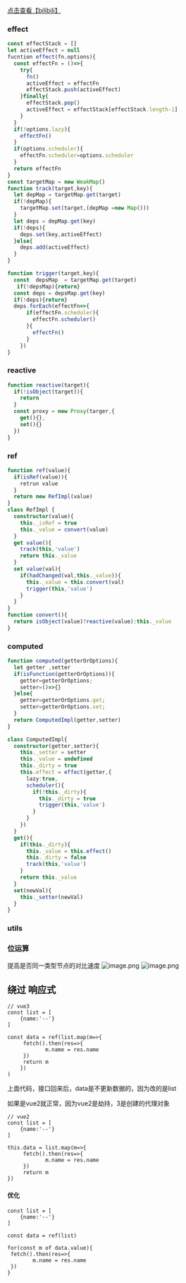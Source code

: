 [点击查看【bilibili】](https://player.bilibili.com/player.html?bvid=BV1564y1s7s5&p=3&page=3)
### effect
```typescript
const effectStack = []
let activeEffect = null
fucntion effect(fn,options){
  const effectFn = ()=>{
    try{
      fn()
      activeEffect = effectFn
      effectStack.push(activeEffect)
    }finally{
      effectStack.pop()
      activeEffect = effectStack[effectStack.length-1]
    }
  }
  if(!options.lazy){
    effectFn()
  }
  if(options.scheduler){
    effectFn.scheduler=options.scheduler
  }
  return effectFn
}
const targetMap = new WeakMap()
function track(target,key){
  let depMap = targetMap.get(target)
  if(!depMap){
    targetMap.set(target,(depMap =new Map()))
  }
  let deps = depMap.get(key)
  if(!deps){
    deps.set(key,activeEffect)
  }else{
    deps.add(activeEffect)
  }
}

function trigger(target,key){
  const  depsMap  = targetMap.get(target)
   if(!depsMap){return}
  const deps = depsMap.get(key)
  if(!deps){return}
  deps.forEach(effectFn=>{
      if(effectFn.scheduler){
        effectFn.scheduler()
      }{
        effectFn()
      }
    })
}
```

### reactive

```typescript
function reactive(target){
  if(!isObject(target)){
    return 
  }
  const proxy = new Proxy(targer,{
    get(){},
    set(){}  
  })
}
```

### ref
```typescript
function ref(value){
  if(isRef(value)){
    retrun value
  }
  return new RefImpl(value)
}
class RefImpl {
  constructor(value){
    this._isRef = true
    this._value = convert(value)
  }
  get value(){
    track(this,'value')
    return this._value
  }
  set value(val){
    if(hadChanged(val,this._value)){
      this._value = this.convert(val)
      trigger(this,'value') 
    }
  }
}
function convert(){
  return isObject(value)?reactive(value):this._value
}
```
### computed
```typescript
function computed(getterOrOptions){
  let getter ,setter
  if(isFunction(getterOrOptions)){
    getter=getterOrOptions;
    setter=()=>{}
  }else{
    getter=getterOrOptions.get;
    setter=getterOrOptions.set;
  }
  return ComputedImpl(getter,setter)
}

class ComputedImpl{
  constructor(getter,setter){
    this._setter = setter
    this._value = undefined
    this._dirty = true
    this.effect = effect(getter,{
      lazy:true,
      scheduler(){
        if(!this._dirty){
          this._dirty = true
          trigger(this,'value')
        }
      }
    })
  }
  get(){
    if(this._dirty){
      this._value = this.effect()
      this._dirty = false
      track(this,'value')
    }
    return this._value
  }
  set(newVal){
    this._setter(newVal)
  }
}
```
### utils
### 位运算
提高是否同一类型节点的对比速度
![image.png](https://cdn.nlark.com/yuque/0/2022/png/28823371/1661011868628-f37fa462-f61e-4ed1-81ef-182e70035777.png#clientId=ubbeee8f2-0183-4&from=paste&height=629&id=u175bba17&originHeight=786&originWidth=712&originalType=binary&ratio=1&rotation=0&showTitle=false&size=174568&status=done&style=none&taskId=u2b9188ae-e9d0-4f97-bae8-c9ac21b0669&title=&width=569.6)
![image.png](https://cdn.nlark.com/yuque/0/2022/png/28823371/1661012007939-1381f14f-e8f4-4c03-81be-5d002dde072b.png#clientId=ubbeee8f2-0183-4&from=paste&height=334&id=ud2430457&originHeight=417&originWidth=620&originalType=binary&ratio=1&rotation=0&showTitle=false&size=108536&status=done&style=none&taskId=uae50c326-ed9e-4220-a2d1-670bd4ce6f3&title=&width=496)

## 绕过 响应式



```
// vue3
const list = [
    {name:'--'}
]

const data = ref(list.map(m=>{
     fetch().then(res=>{
            m.name = res.name
     })
     return m
    })
)
```

上面代码，接口回来后，data是不更新数据的，因为改的是list



如果是vue2就正常，因为vue2是劫持，3是创建的代理对象

```
// vue2
const list = [
    {name:'--'}
]

this.data = list.map(m=>{
     fetch().then(res=>{
            m.name = res.name
     })
     return m
})
```

#### 优化

```
const list = [
    {name:'--'}
]

const data = ref(list)

for(const m of data.value){
 fetch().then(res=>{
 		m.name = res.name
 })
}
```

